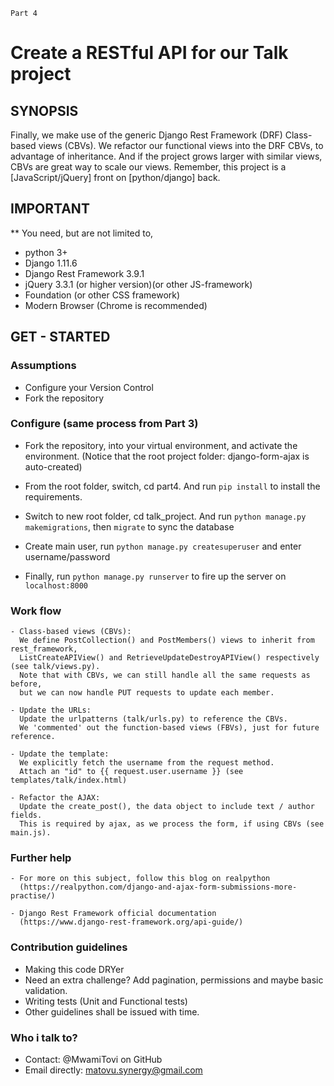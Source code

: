 
`Part 4`

Create a RESTful API for our Talk project
==============================================

## SYNOPSIS 

Finally, we make use of the generic Django Rest Framework (DRF) Class-based views (CBVs).
We refactor our functional views into the DRF CBVs, to advantage of inheritance.
And if the project grows larger with similar views, CBVs are great way to scale our views.
Remember, this project is a [JavaScript/jQuery] front on [python/django] back.


## IMPORTANT

** You need, but are not limited to,
   - python 3+
   - Django 1.11.6
   - Django Rest Framework 3.9.1
   - jQuery 3.3.1 (or higher version)(or other JS-framework)
   - Foundation (or other CSS framework)
   - Modern Browser (Chrome is recommended)


## GET - STARTED

### Assumptions

   - Configure your Version Control
   - Fork the repository

### Configure (same process from Part 3)

   - Fork the repository, into your virtual environment, and activate the environment.
     (Notice that the root project folder: django-form-ajax is auto-created)

   - From the root folder, switch, cd part4.
     And run `pip install` to install the requirements.   

   - Switch to new root folder, cd talk_project.
     And run `python manage.py makemigrations`, then `migrate` to sync the database

   - Create main user, run `python manage.py createsuperuser` and enter username/password

   - Finally, run `python manage.py runserver` to fire up the server on `localhost:8000`

### Work flow

    - Class-based views (CBVs):
      We define PostCollection() and PostMembers() views to inherit from rest_framework,
      ListCreateAPIView() and RetrieveUpdateDestroyAPIView() respectively (see talk/views.py).
      Note that with CBVs, we can still handle all the same requests as before, 
      but we can now handle PUT requests to update each member.

    - Update the URLs:
      Update the urlpatterns (talk/urls.py) to reference the CBVs.
      We 'commented' out the function-based views (FBVs), just for future reference.

    - Update the template:
      We explicitly fetch the username from the request method.
      Attach an "id" to {{ request.user.username }} (see templates/talk/index.html)

    - Refactor the AJAX:
      Update the create_post(), the data object to include text / author fields.
      This is required by ajax, as we process the form, if using CBVs (see main.js).


### Further help

    - For more on this subject, follow this blog on realpython
      (https://realpython.com/django-and-ajax-form-submissions-more-practise/)

    - Django Rest Framework official documentation
      (https://www.django-rest-framework.org/api-guide/)  

### Contribution guidelines
   - Making this code DRYer
   - Need an extra challenge? 
     Add pagination, permissions and maybe basic validation.
   - Writing tests (Unit and Functional tests)
   - Other guidelines shall be issued with time.

### Who i talk to?
   - Contact: @MwamiTovi on GitHub
   - Email directly: matovu.synergy@gmail.com
